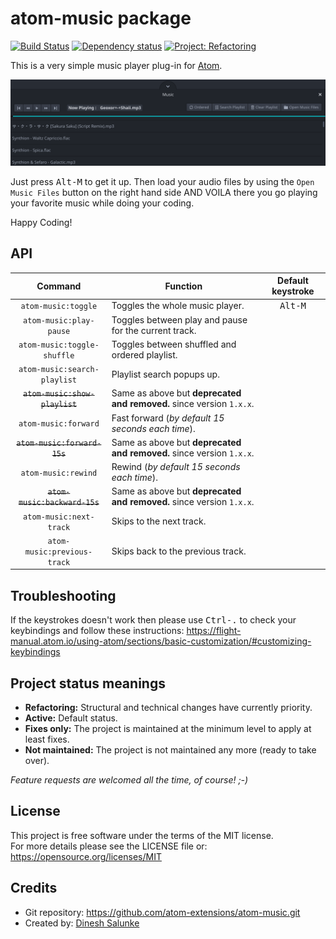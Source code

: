 # atom-music package
[![Build Status](https://github.com/atom-extensions/atom-music/workflows/Build/badge.svg)](https://github.com/atom-extensions/atom-music/actions)
[![Dependency status](https://david-dm.org/atom-extensions/atom-music.svg)](https://david-dm.org/atom-extensions/atom-music)
[![Project: Refactoring](https://img.shields.io/badge/Project-Refactoring-blue.svg)](https://github.com/atom-extensions/atom-music/issues)

This is a very simple music player plug-in for [Atom](https://atom.io).

_![Screenshot library tab](Screenshot.png)_

Just press <kbd>Alt-M</kbd> to get it up.
Then load your audio files by using the `Open Music Files` button on the right hand side AND VOILA there you go playing your favorite music while doing your coding.

Happy Coding!

## API
 Command                        | Function                                                             | Default keystroke
:------------------------------:|----------------------------------------------------------------------|:-----------------:
 `atom-music:toggle`            | Toggles the whole music player.                                      | <kbd>Alt-M</kbd>  
 `atom-music:play-pause`        | Toggles between play and pause for the current track.                |
 `atom-music:toggle-shuffle`    | Toggles between shuffled and ordered playlist.                       |
 `atom-music:search-playlist`   | Playlist search popups up.                                           |
 ~~`atom-music:show-playlist`~~ | Same as above but **deprecated and removed.** since version `1.x.x`. |
 `atom-music:forward`           | Fast forward (*by default 15 seconds each time*).                    |
 ~~`atom-music:forward-15s`~~   | Same as above but **deprecated and removed.** since version `1.x.x`. |
 `atom-music:rewind`            | Rewind (*by default 15 seconds each time*).                          |
 ~~`atom-music:backward-15s`~~  | Same as above but **deprecated and removed.** since version `1.x.x`. |
 `atom-music:next-track`        | Skips to the next track.                                             |
 `atom-music:previous-track`    | Skips back to the previous track.                                    |

## Troubleshooting
If the keystrokes doesn't work then please use <kbd>Ctrl-.</kbd> to check your keybindings and follow these instructions: https://flight-manual.atom.io/using-atom/sections/basic-customization/#customizing-keybindings

## Project status meanings
 * **Refactoring:** Structural and technical changes have currently priority.
 * **Active:** Default status.
 * **Fixes only:** The project is maintained at the minimum level to apply at least fixes.
 * **Not maintained:** The project is not maintained any more (ready to take over).

*Feature requests are welcomed all the time, of course! ;-)*

## License
This project is free software under the terms of the MIT license.  
For more details please see the LICENSE file or: https://opensource.org/licenses/MIT

## Credits
 * Git repository: https://github.com/atom-extensions/atom-music.git
 * Created by: [Dinesh Salunke](https://github.com/sdinesh86)
